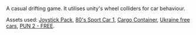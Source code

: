 A casual drifting game. It utilises unity's wheel colliders for car behaviour.

Assets used:
[Joystick Pack](https://assetstore.unity.com/packages/tools/input-management/joystick-pack-107631),
[80's Sport Car 1](https://assetstore.unity.com/packages/3d/vehicles/land/80-s-sport-car-1-69324),
[Cargo Container](https://assetstore.unity.com/packages/3d/props/industrial/cargo-container-45175),
[Ukraine free cars](https://assetstore.unity.com/packages/3d/vehicles/ukraine-free-cars-191822),
[PUN 2 - FREE](https://assetstore.unity.com/packages/tools/network/pun-2-free-119922).
